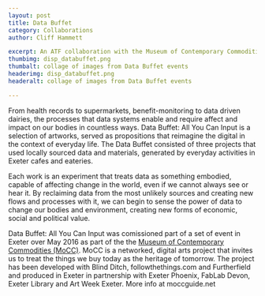 ```yaml
---
layout: post
title: Data Buffet
category: Collaborations
author: Cliff Hammett

excerpt: An ATF collaboration with the Museum of Contemporary Commodities to explore how we consume data and data consumes us.
thumbimg: disp_databuffet.png
thumbalt: collage of images from Data Buffet events
headerimg: disp_databuffet.png
headeralt: collage of images from Data Buffet events

---
```


From health records to supermarkets, benefit-monitoring to data driven dairies, the processes that data systems enable and require affect and impact on our bodies in countless ways. Data Buffet: All You Can Input is a selection of artworks, served as propositions that reimagine the digital in the context of everyday life. The Data Buffet consisted of three projects that used locally sourced data and materials, generated by everyday activities in Exeter cafes and eateries.

Each work is an experiment that treats data as something embodied, capable of affecting change in the world, even if we cannot always see or hear it. By reclaiming data from the most unlikely sources and creating new flows and processes with it, we can begin to sense the power of data to change our bodies and environment, creating new forms of economic, social and political value.

Data Buffet: All You Can Input was comissioned part of a set of event in Exeter over May 2016 as part of the the [Museum of Contemporary Commodities (MoCC)](http://www.moccguide.net). MoCC is a networked, digital arts project that invites us to treat the things we buy today as the heritage of tomorrow. The project has been developed with Blind Ditch, followthethings.com and Furtherfield and produced in Exeter in partnership with Exeter Phoenix, FabLab Devon, Exeter Library and Art Week Exeter. More info at moccguide.net

